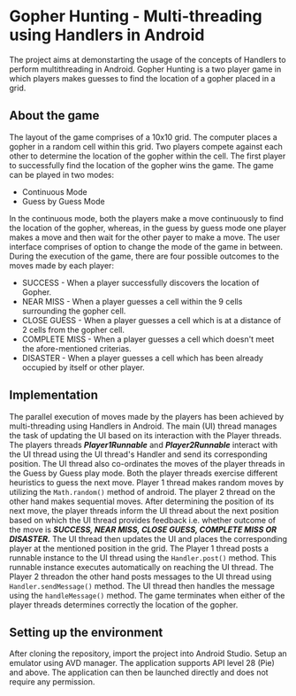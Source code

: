 # Gopher Hunting - Multi-threading using Handlers in Android 

The project aims at demonstarting the usage of the concepts of Handlers to perform multithreading in Android. Gopher Hunting is a two player game in which players makes guesses to find the location of a gopher placed in a grid.

## About the game
The layout of the game comprises of a 10x10 grid. The computer places a gopher in a random cell within this grid. Two players compete against each other to determine the location of the gopher within the cell. The first player to successfully find the location of the gopher wins the game.
The game can be played in two modes:
+ Continuous Mode
+ Guess by Guess Mode

In the continuous mode, both the players make a move continuously to find the location of the gopher, whereas, in the guess by guess mode one player makes a move and then wait for the other payer to make a move. The user interface comprises of option to change the mode of the game in between. 
During the execution of the game, there are four possible outcomes to the moves made by each player:
+ SUCCESS - When a player successfully discovers the location of Gopher.
+ NEAR MISS - When a player guesses a cell within the 9 cells surrounding the gopher cell.
+ CLOSE GUESS - When a player guesses a cell which is at a distance of 2 cells from the gopher cell.
+ COMPLETE MISS - When a player guesses a cell which doesn't meet the afore-mentioned criterias.
+ DISASTER - When a player guesses a cell which has been already occupied by itself or other player.

## Implementation
The parallel execution of moves made by the players has been achieved by multi-threading using Handlers in Android. The main (UI) thread manages the task of updating the UI based on its interaction with the Player threads. The players threads ***Player1Runnable*** and  ***Player2Runnable*** interact with the UI thread using the UI thread's Handler and send its corresponding position. The UI thread also co-ordinates the moves of the player threads in the Guess by Guess play mode.
Both the player threads exercise different heuristics to guess the next move. Player 1 thread makes random moves by utilizing the ```Math.random()``` method of android. The player 2 thread on the other hand makes sequential moves.
After determining the position of its next move, the player threads inform the UI thread about the next position based on which the UI thread provides feedback i.e. whether outcome of the move is ***SUCCESS, NEAR MISS, CLOSE GUESS, COMPLETE MISS OR DISASTER.*** The UI thread then updates the UI and places the corresponding player at the mentioned position in the grid. The Player 1 thread posts a runnable instance to the UI thread using the ```Handler.post()``` method. This runnable instance executes automatically on reaching the UI thread. The Player 2 threadon the other hand posts messages to the UI thread using ```Handler.sendMessage()``` method. The UI thread then handles the message using the ```handleMessage()``` method.
The game terminates when either of the player threads determines correctly the location of the gopher.

## Setting up the environment
After cloning the repository, import the project into Android Studio. Setup an emulator using AVD manager. The application supports API level 28 (Pie) and above. The application can then be launched directly and does not require any permission.
